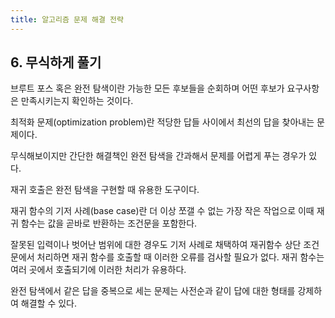 ```yaml
---
title: 알고리즘 문제 해결 전략
---
```


## 6. 무식하게 풀기

브루트 포스 혹은 완전 탐색이란 가능한 모든 후보들을 순회하며 어떤 후보가 요구사항은 만족시키는지 확인하는 것이다. 

최적화 문제(optimization problem)란 적당한 답들 사이에서 최선의 답을 찾아내는 문제이다. 

무식해보이지만 간단한 해결책인 완전 탐색을 간과해서 문제를 어렵게 푸는 경우가 있다. 

재귀 호출은 완전 탐색을 구현할 때 유용한 도구이다. 

재귀 함수의 기저 사례(base case)란 더 이상 쪼갤 수 없는 가장 작은 작업으로 이때 재귀 함수는 값을 곧바로 반환하는 조건문을 포함한다.

잘못된 입력이나 벗어난 범위에 대한 경우도 기저 사례로 채택하여 재귀함수 상단 조건문에서 처리하면 재귀 함수를 호출할 때 이러한 오류를 검사할 필요가 없다. 재귀 함수는 여러 곳에서 호출되기에 이러한 처리가 유용하다.

완전 탐색에서 같은 답을 중복으로 세는 문제는 사전순과 같이 답에 대한 형태를 강제하여 해결할 수 있다.

